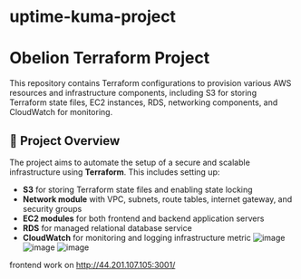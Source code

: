 # uptime-kuma-project
# Obelion Terraform Project

This repository contains Terraform configurations to provision various AWS resources and infrastructure components, including S3 for storing Terraform state files, EC2 instances, RDS, networking components, and CloudWatch for monitoring.

## 🚀 Project Overview

The project aims to automate the setup of a secure and scalable infrastructure using **Terraform**. This includes setting up:
- **S3** for storing Terraform state files and enabling state locking
- **Network module** with VPC, subnets, route tables, internet gateway, and security groups
- **EC2 modules** for both frontend and backend application servers
- **RDS** for managed relational database service
- **CloudWatch** for monitoring and logging infrastructure metric
![image](https://github.com/user-attachments/assets/226fca0c-5f5f-4d6a-a365-7df4f19ae83f)
![image](https://github.com/user-attachments/assets/a93620c5-d136-40b6-b8ac-b93f6ea59d8c)
![image](https://github.com/user-attachments/assets/59a51566-d318-45e2-9f30-8f5858c7097f)

frontend work on http://44.201.107.105:3001/
